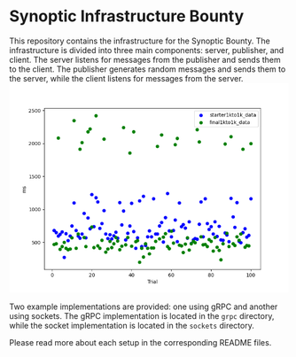 # Synoptic Infrastructure Bounty

This repository contains the infrastructure for the Synoptic Bounty. The infrastructure is divided into three main components: server, publisher, and client. The server listens for messages from the publisher and sends them to the client. The publisher generates random messages and sends them to the server, while the client listens for messages from the server.
![Alt text](sockets/scatter_plot1kto1k.png)

Two example implementations are provided: one using gRPC and another using sockets. The gRPC implementation is located in the `grpc` directory, while the socket implementation is located in the `sockets` directory.

Please read more about each setup in the corresponding README files.